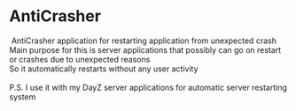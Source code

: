 ﻿<h1>AntiCrasher</h1>
﻿
﻿AntiCrasher application for restarting application from unexpected crash<br>
﻿Main purpose for this is server applications that possibly can go on restart or crashes due to unexpected reasons<br>
﻿So it automatically restarts without any user activity<br>
﻿<br>
﻿P.S. I use it with my DayZ server applications for automatic server restarting system
